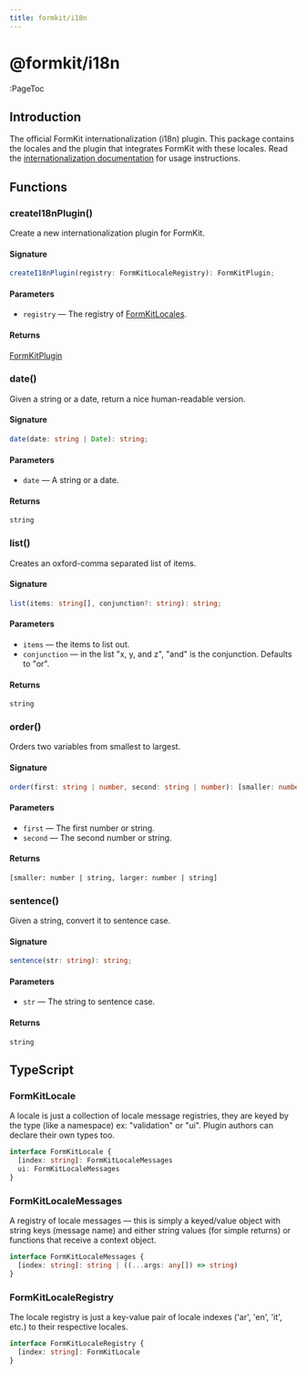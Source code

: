 ```yaml
---
title: formkit/i18n
---
```


# @formkit/i18n

:PageToc

## Introduction

The official FormKit internationalization (i18n) plugin. This package contains the locales and the plugin that integrates FormKit with these locales. Read the [internationalization documentation](https://formkit.com/essentials/internationalization) for usage instructions.

## Functions

### createI18nPlugin()

Create a new internationalization plugin for FormKit.

#### Signature

```typescript
createI18nPlugin(registry: FormKitLocaleRegistry): FormKitPlugin;
```

#### Parameters

- `registry` — The registry of [FormKitLocales](/api-reference/formkit-i18n#formkitlocaleregistry).

#### Returns

[FormKitPlugin](/api-reference/formkit-core#formkitplugin)

### date()

Given a string or a date, return a nice human-readable version.

#### Signature

```typescript
date(date: string | Date): string;
```

#### Parameters

- `date` — A string or a date.

#### Returns

`string`

### list()

Creates an oxford-comma separated list of items.

#### Signature

```typescript
list(items: string[], conjunction?: string): string;
```

#### Parameters

- `items` — the items to list out.
- `conjunction` — in the list "x, y, and z", "and" is the conjunction. Defaults to "or".

#### Returns

`string`

### order()

Orders two variables from smallest to largest.

#### Signature

```typescript
order(first: string | number, second: string | number): [smaller: number | string, larger: number | string];
```

#### Parameters

- `first` — The first number or string.
- `second` — The second number or string.

#### Returns

`[smaller: number | string, larger: number | string]`

### sentence()

Given a string, convert it to sentence case.

#### Signature

```typescript
sentence(str: string): string;
```

#### Parameters

- `str` — The string to sentence case.

#### Returns

`string`

## TypeScript

### FormKitLocale

A locale is just a collection of locale message registries, they are keyed by the type (like a namespace) ex: "validation" or "ui". Plugin authors can declare their own types too.

```typescript
interface FormKitLocale {
  [index: string]: FormKitLocaleMessages
  ui: FormKitLocaleMessages
}
```

### FormKitLocaleMessages

A registry of locale messages — this is simply a keyed/value object with string keys (message name) and either string values (for simple returns) or functions that receive a context object.

```typescript
interface FormKitLocaleMessages {
  [index: string]: string | ((...args: any[]) => string)
}
```

### FormKitLocaleRegistry

The locale registry is just a key-value pair of locale indexes ('ar', 'en', 'it', etc.) to their respective locales.

```typescript
interface FormKitLocaleRegistry {
  [index: string]: FormKitLocale
}
```
